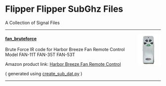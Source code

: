 # Flipper Flipper SubGhz Files #

A Collection of Signal Files

---
<img align="right" src=".fan-11T.png"  height=100>

#### [fan_bruteforce](fan_bruteforce) ####

Brute Force IR code for Harbor Breeze Fan Remote Control
Model FAN-11T FAN-35T FAN-53T

Amazon product link: [Harbor Breeze Fan Remote Control](https://www.amazon.com/Ceiling-Control-Replacement-Hampton-KUJCE9103/)

( generated using [create_sub_dat.py](../create_sub_dat.py) )

---
